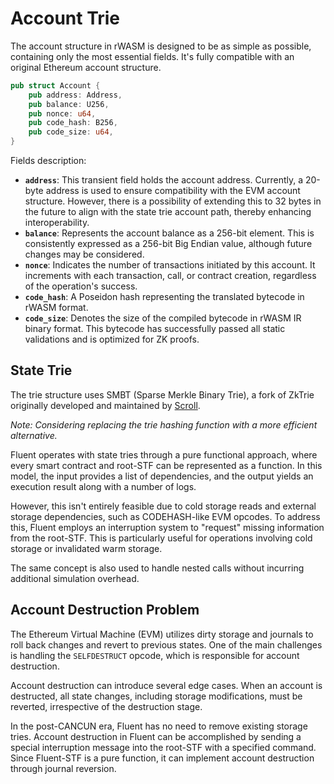 # Account Trie

The account structure in rWASM is designed to be as simple as possible, containing only the most essential fields.
It's fully compatible with an original Ethereum account structure.

```rust
pub struct Account {
    pub address: Address,
    pub balance: U256,
    pub nonce: u64,
    pub code_hash: B256,
    pub code_size: u64,
}
```

Fields description:
- **`address`**: This transient field holds the account address. Currently, a 20-byte address is used to ensure compatibility with the EVM account structure. However, there is a possibility of extending this to 32 bytes in the future to align with the state trie account path, thereby enhancing interoperability.
- **`balance`**: Represents the account balance as a 256-bit element. This is consistently expressed as a 256-bit Big Endian value, although future changes may be considered.
- **`nonce`**: Indicates the number of transactions initiated by this account. It increments with each transaction, call, or contract creation, regardless of the operation's success.
- **`code_hash`**: A Poseidon hash representing the translated bytecode in rWASM format.
- **`code_size`**: Denotes the size of the compiled bytecode in rWASM IR binary format. This bytecode has successfully passed all static validations and is optimized for ZK proofs.

## State Trie

The trie structure uses SMBT (Sparse Merkle Binary Trie),
a fork of ZkTrie originally developed
and maintained by [Scroll](https://docs.scroll.io/en/technology/sequencer/zktrie/).

*Note: Considering replacing the trie hashing function with a more efficient alternative.*

Fluent operates with state tries through a pure functional approach,
where every smart contract and root-STF can be represented as a function.
In this model, the input provides a list of dependencies,
and the output yields an execution result along with a number of logs.

However, this isn't entirely feasible due to cold storage reads and external storage dependencies,
such as CODEHASH-like EVM opcodes.
To address this, Fluent employs an interruption system to "request" missing information from the root-STF.
This is particularly useful for operations involving cold storage or invalidated warm storage.

The same concept is also used to handle nested calls without incurring additional simulation overhead.

## Account Destruction Problem

The Ethereum Virtual Machine (EVM)
utilizes dirty storage and journals to roll back changes and revert to previous states.
One of the main challenges is handling the `SELFDESTRUCT` opcode, which is responsible for account destruction.

Account destruction can introduce several edge cases.
When an account is destructed, all state changes, including storage modifications,
must be reverted, irrespective of the destruction stage.

In the post-CANCUN era, Fluent has no need to remove existing storage tries.
Account destruction in Fluent can be accomplished
by sending a special interruption message into the root-STF with a specified command.
Since Fluent-STF is a pure function, it can implement account destruction through journal reversion.  